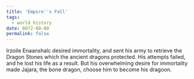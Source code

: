 ```yaml
---
title: 'Empire''s Fall'
tags:
  - world_history
date: 0072-00-00
permalink: false
---
```

Irzoile Enaanshalc desired immortality, and sent his army to retrieve the Dragon Stones which the ancient dragons protected. His attempts failed, and he lost his life as a result. But his overwhelming desire for immortality made Jajara, the bone dragon, choose him to become his dragoon.